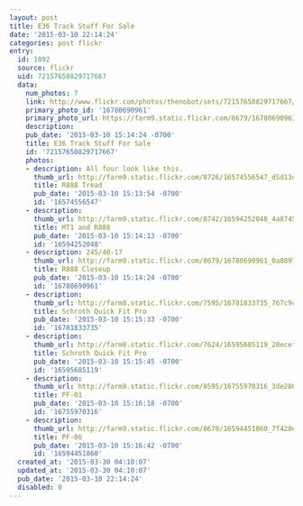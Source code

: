 ```yaml
---
layout: post
title: E36 Track Stuff For Sale
date: '2015-03-10 22:14:24'
categories: post flickr
entry:
  id: 1092
  source: flickr
  uid: 72157650829717667
  data:
    num_photos: 7
    link: http://www.flickr.com/photos/thenobot/sets/72157650829717667/
    primary_photo_id: '16780690961'
    primary_photo_url: https://farm9.static.flickr.com/8679/16780690961_0a8897d715_m.jpg
    description: 
    pub_date: '2015-03-10 15:14:24 -0700'
    title: E36 Track Stuff For Sale
    id: '72157650829717667'
    photos:
    - description: All four look like this.
      thumb_url: http://farm9.static.flickr.com/8726/16574556547_d5d13d43fa_s.jpg
      title: R888 Tread
      pub_date: '2015-03-10 15:13:54 -0700'
      id: '16574556547'
    - description: 
      thumb_url: http://farm9.static.flickr.com/8742/16594252048_4a87457cba_s.jpg
      title: MT1 and R888
      pub_date: '2015-03-10 15:14:13 -0700'
      id: '16594252048'
    - description: 245/40-17
      thumb_url: http://farm9.static.flickr.com/8679/16780690961_0a8897d715_s.jpg
      title: R888 Closeup
      pub_date: '2015-03-10 15:14:24 -0700'
      id: '16780690961'
    - description: 
      thumb_url: http://farm8.static.flickr.com/7595/16781833735_767c9ce825_s.jpg
      title: Schroth Quick Fit Pro
      pub_date: '2015-03-10 15:15:33 -0700'
      id: '16781833735'
    - description: 
      thumb_url: http://farm8.static.flickr.com/7624/16595685119_20ecef32b6_s.jpg
      title: Schroth Quick Fit Pro
      pub_date: '2015-03-10 15:15:45 -0700'
      id: '16595685119'
    - description: 
      thumb_url: http://farm9.static.flickr.com/8595/16755970316_3de286694f_s.jpg
      title: PF-01
      pub_date: '2015-03-10 15:16:18 -0700'
      id: '16755970316'
    - description: 
      thumb_url: http://farm9.static.flickr.com/8678/16594451860_7f428e2a73_s.jpg
      title: PF-06
      pub_date: '2015-03-10 15:16:42 -0700'
      id: '16594451860'
  created_at: '2015-03-30 04:10:07'
  updated_at: '2015-03-30 04:10:07'
  pub_date: '2015-03-10 22:14:24'
  disabled: 0
---
```

